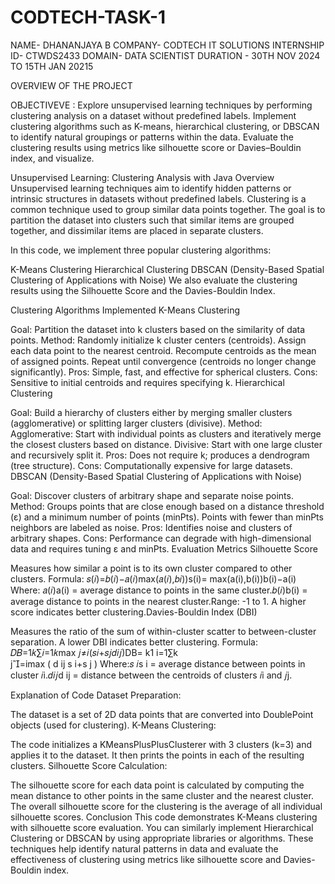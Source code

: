 # CODTECH-TASK-1


NAME- DHANANJAYA B
COMPANY- CODTECH IT SOLUTIONS
INTERNSHIP ID- CTWDS2433
DOMAIN- DATA SCIENTIST
DURATION - 30TH NOV 2024 TO 15TH JAN 20215


OVERVIEW OF THE PROJECT 

OBJECTIVEVE : Explore unsupervised learning techniques by performing clustering
analysis on a dataset without predefined labels. Implement clustering
algorithms such as K-means, hierarchical clustering, or DBSCAN to
identify natural groupings or patterns within the data. Evaluate the
clustering results using metrics like silhouette score or Davies–Bouldin
index, and visualize.  


Unsupervised Learning: Clustering Analysis with Java
Overview
Unsupervised learning techniques aim to identify hidden patterns or intrinsic structures in datasets without predefined labels. Clustering is a common technique used to group similar data points together. The goal is to partition the dataset into clusters such that similar items are grouped together, and dissimilar items are placed in separate clusters.

In this code, we implement three popular clustering algorithms:

K-Means Clustering
Hierarchical Clustering
DBSCAN (Density-Based Spatial Clustering of Applications with Noise)
We also evaluate the clustering results using the Silhouette Score and the Davies-Bouldin Index.

Clustering Algorithms Implemented
K-Means Clustering

Goal: Partition the dataset into k clusters based on the similarity of data points.
Method:
Randomly initialize k cluster centers (centroids).
Assign each data point to the nearest centroid.
Recompute centroids as the mean of assigned points.
Repeat until convergence (centroids no longer change significantly).
Pros: Simple, fast, and effective for spherical clusters.
Cons: Sensitive to initial centroids and requires specifying k.
Hierarchical Clustering

Goal: Build a hierarchy of clusters either by merging smaller clusters (agglomerative) or splitting larger clusters (divisive).
Method:
Agglomerative: Start with individual points as clusters and iteratively merge the closest clusters based on distance.
Divisive: Start with one large cluster and recursively split it.
Pros: Does not require k; produces a dendrogram (tree structure).
Cons: Computationally expensive for large datasets.
DBSCAN (Density-Based Spatial Clustering of Applications with Noise)

Goal: Discover clusters of arbitrary shape and separate noise points.
Method:
Groups points that are close enough based on a distance threshold (ε) and a minimum number of points (minPts).
Points with fewer than minPts neighbors are labeled as noise.
Pros: Identifies noise and clusters of arbitrary shapes.
Cons: Performance can degrade with high-dimensional data and requires tuning ε and minPts.
Evaluation Metrics
Silhouette Score

Measures how similar a point is to its own cluster compared to other clusters.
Formula:
𝑠(𝑖)=𝑏(𝑖)−𝑎(𝑖)max(𝑎(𝑖),𝑏𝑖))s(i)= max(a(i),b(i))b(i)−a(i)
​
 Where:
𝑎(𝑖)a(i) = average distance to points in the same cluster.𝑏(𝑖)b(i) = average distance to points in the nearest cluster.Range: -1 to 1.
A higher score indicates better clustering.Davies-Bouldin Index (DBI)

Measures the ratio of the sum of within-cluster scatter to between-cluster separation. A lower DBI indicates better clustering.
Formula:
𝐷𝐵=1𝑘∑𝑖=1𝑘max
⁡𝑗≠𝑖(𝑠𝑖+𝑠𝑗𝑑𝑖𝑗)DB= k1​  i=1∑k  
j=imax​ ( d ij​ s i+s j​  )
Where:𝑠 𝑖s i = average distance between points in cluster 𝑖i.𝑑𝑖𝑗d ij = distance between the centroids of clusters 
𝑖i and 𝑗j.




Explanation of Code
Dataset Preparation:

The dataset is a set of 2D data points that are converted into DoublePoint objects (used for clustering).
K-Means Clustering:

The code initializes a KMeansPlusPlusClusterer with 3 clusters (k=3) and applies it to the dataset.
It then prints the points in each of the resulting clusters.
Silhouette Score Calculation:

The silhouette score for each data point is calculated by computing the mean distance to other points in the same cluster and the nearest cluster.
The overall silhouette score for the clustering is the average of all individual silhouette scores.
Conclusion
This code demonstrates K-Means clustering with silhouette score evaluation. You can similarly implement Hierarchical Clustering or DBSCAN by using appropriate libraries or algorithms. These techniques help identify natural patterns in data and evaluate the effectiveness of clustering using metrics like silhouette score and Davies-Bouldin index.






